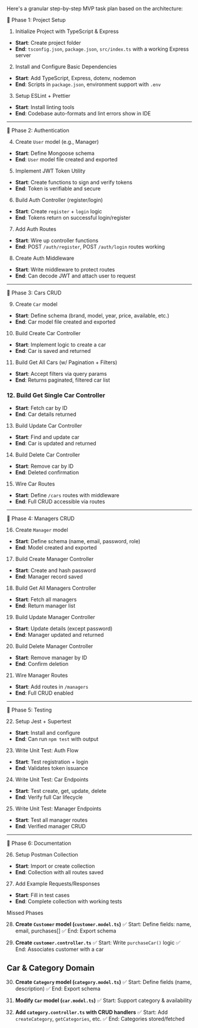 Here's a granular step-by-step MVP task plan based on the architecture:

🧱 Phase 1: Project Setup

1.  Initialize Project with TypeScript & Express

- **Start**: Create project folder
- **End**: `tsconfig.json`, `package.json`, `src/index.ts` with a working Express server

2.  Install and Configure Basic Dependencies

- **Start**: Add TypeScript, Express, dotenv, nodemon
- **End**: Scripts in `package.json`, environment support with `.env`

3.  Setup ESLint + Prettier

- **Start**: Install linting tools
- **End**: Codebase auto-formats and lint errors show in IDE

---

🔐 Phase 2: Authentication

4.  Create `User` model (e.g., Manager)

- **Start**: Define Mongoose schema
- **End**: `User` model file created and exported

5.  Implement JWT Token Utility

- **Start**: Create functions to sign and verify tokens
- **End**: Token is verifiable and secure

6.  Build Auth Controller (register/login)

- **Start**: Create `register` + `login` logic
- **End**: Tokens return on successful login/register

7.  Add Auth Routes

- **Start**: Wire up controller functions
- **End**: POST `/auth/register`, POST `/auth/login` routes working

8.  Create Auth Middleware

- **Start**: Write middleware to protect routes
- **End**: Can decode JWT and attach user to request

---

🚗 Phase 3: Cars CRUD

9.  Create `Car` model

- **Start**: Define schema (brand, model, year, price, available, etc.)
- **End**: Car model file created and exported

10. Build Create Car Controller

- **Start**: Implement logic to create a car
- **End**: Car is saved and returned

11. Build Get All Cars (w/ Pagination + Filters)

- **Start**: Accept filters via query params
- **End**: Returns paginated, filtered car list

### 12. Build Get Single Car Controller

- **Start**: Fetch car by ID
- **End**: Car details returned

13. Build Update Car Controller

- **Start**: Find and update car
- **End**: Car is updated and returned

14. Build Delete Car Controller

- **Start**: Remove car by ID
- **End**: Deleted confirmation

15. Wire Car Routes

- **Start**: Define `/cars` routes with middleware
- **End**: Full CRUD accessible via routes

---

👤 Phase 4: Managers CRUD

16. Create `Manager` model

- **Start**: Define schema (name, email, password, role)
- **End**: Model created and exported

17. Build Create Manager Controller

- **Start**: Create and hash password
- **End**: Manager record saved

18. Build Get All Managers Controller

- **Start**: Fetch all managers
- **End**: Return manager list

19. Build Update Manager Controller

- **Start**: Update details (except password)
- **End**: Manager updated and returned

20. Build Delete Manager Controller

- **Start**: Remove manager by ID
- **End**: Confirm deletion

21. Wire Manager Routes

- **Start**: Add routes in `/managers`
- **End**: Full CRUD enabled

---

🧪 Phase 5: Testing

22. Setup Jest + Supertest

- **Start**: Install and configure
- **End**: Can run `npm test` with output

23. Write Unit Test: Auth Flow

- **Start**: Test registration + login
- **End**: Validates token issuance

24. Write Unit Test: Car Endpoints

- **Start**: Test create, get, update, delete
- **End**: Verify full Car lifecycle

25. Write Unit Test: Manager Endpoints

- **Start**: Test all manager routes
- **End**: Verified manager CRUD

---

📄 Phase 6: Documentation

26. Setup Postman Collection

- **Start**: Import or create collection
- **End**: Collection with all routes saved

27. Add Example Requests/Responses

- **Start**: Fill in test cases
- **End**: Complete collection with working tests

Missed Phases

28. **Create `Customer` model (`customer.model.ts`)**
    ✅ Start: Define fields: name, email, purchases\[]
    ✅ End: Export schema

29. **Create `customer.controller.ts`**
    ✅ Start: Write `purchaseCar()` logic
    ✅ End: Associates customer with a car

## Car & Category Domain

30. **Create `Category` model (`category.model.ts`)**
    ✅ Start: Define fields (name, description)
    ✅ End: Export schema

31. **Modify `Car` model (`car.model.ts`)**
    ✅ Start: Support category & availability

32. **Add `category.controller.ts` with CRUD handlers**
    ✅ Start: Add `createCategory`, `getCategories`, etc.
    ✅ End: Categories stored/fetched
